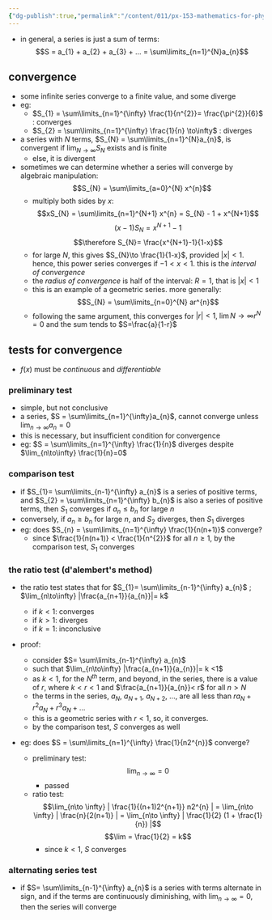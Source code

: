 ```yaml
---
{"dg-publish":true,"permalink":"/content/011/px-153-mathematics-for-physicists/term-1/px-153-f-series/px-153-f2-convergence-of-a-series/","noteIcon":"1","created":"2024-11-25T10:50:32.000+00:00","updated":"2024-11-26T19:37:25.931+00:00"}
---
```


- in general, a series is just a sum of terms: 
$$S = a_{1} + a_{2} + a_{3} + ... = \sum\limits_{n=1}^{N}a_{n}$$
## convergence
- some infinite series converge to a finite value, and some diverge
- eg:
	- $S_{1} = \sum\limits_{n=1}^{\infty} \frac{1}{n^{2}}= \frac{\pi^{2}}{6}$ : converges
	- $S_{2} = \sum\limits_{n=1}^{\infty} \frac{1}{n} \to\infty$ : diverges
- a series with $N$ terms, $S_{N} = \sum\limits_{n=1}^{N}a_{n}$, is convergent if $\lim_{N\to\infty}S_{N}$ exists and is finite
	- else, it is divergent
- sometimes we can determine whether a series will converge by algebraic manipulation: 
$$S_{N} = \sum\limits_{a=0}^{N} x^{n}$$
	- multiply both sides by $x$: 
	$$xS_{N} = \sum\limits_{n=1}^{N+1} x^{n} = S_{N} - 1 + x^{N+1}$$
	$$(x-1)S_{N} = x^{N+1} - 1$$
	$$\therefore S_{N}= \frac{x^{N+1}-1}{1-x}$$
	- for large $N$, this gives $S_{N}\to \frac{1}{1-x}$, provided $|x|<1$. hence, this power series converges if $-1<x<1$. this is the *interval of convergence*
	- the *radius of convergence* is half of the interval: $R = 1$, that is $|x|<1$
	- this is an example of a geometric series. more generally: 
	$$S_{N} = \sum\limits_{n=0}^{N} ar^{n}$$
	- following the same argument, this converges for $|r|<1, \; \lim{N\to\infty}r^{N}=0$ and the sum tends to $S=\frac{a}{1-r}$
## tests for convergence
- $f(x)$ must be *continuous* and *differentiable*
### preliminary test
- simple, but not conclusive
- a series, $S = \sum\limits_{n=1}^{\infty}a_{n}$, cannot converge unless $\lim_{n\to\infty}a_{n}=0$
- this is necessary, but insufficient condition for convergence
- eg: $S = \sum\limits_{n=1}^{\infty} \frac{1}{n}$ diverges despite $\lim_{n\to\infty} \frac{1}{n}=0$
### comparison test
- if $S_{1}= \sum\limits_{n-1}^{\infty} a_{n}$ is a series of positive terms, and $S_{2} = \sum\limits_{n=1}^{\infty} b_{n}$ is also a series of positive terms, then $S_1$ converges if $a_{n}\leq b_{n}$ for large $n$
- conversely, if $a_{n} \geq b_{n}$ for large $n$, and $S_2$ diverges, then $S_1$ diverges
- eg: does $S_{n} = \sum\limits_{n=1}^{\infty} \frac{1}{n(n+1)}$ converge?
	- since $\frac{1}{n(n+1)} < \frac{1}{n^{2}}$ for all $n \geq 1$, by the comparison test, $S_1$ converges
### the ratio test (d'alembert's method)
- the ratio test states that for $S_{1}= \sum\limits_{n-1}^{\infty} a_{n}$ ;  $\lim_{n\to\infty} |\frac{a_{n+1}}{a_{n}}|= k$
	- if $k<1$: converges
	- if $k>1$: diverges
	- if $k=1$: inconclusive
- proof: 
	- consider $S= \sum\limits_{n-1}^{\infty} a_{n}$
	- such that $\lim_{n\to\infty} |\frac{a_{n+1}}{a_{n}}|= k <1$
	- as $k<1$, for the $N^{th}$ term, and beyond, in the series, there is a value of $r$, where $k<r<1$ and $\frac{a_{n+1}}{a_{n}}< r$ for all $n>N$
	- the terms in the series, $a_N$, $a_{N+1}$, $a_{N+2}$, $...$, are all less than $ra_{N} + r^{2}a_{N} + r^{3}a_{N}+...$
	- this is a geometric series with $r<1$, so, it converges. 
	- by the comparison test, $S$ converges as well

- eg: does $S = \sum\limits_{n=1}^{\infty} \frac{1}{n2^{n}}$ converge?
	- preliminary test: 
	$$\lim_{n\to \infty} = 0$$
		- passed
	- ratio test: 
	$$\lim_{n\to \infty} | \frac{1}{(n+1)2^{n+1}} n2^{n} | = \lim_{n\to \infty} | \frac{n}{2(n+1)} | = \lim_{n\to \infty} | \frac{1}{2} (1 + \frac{1}{n}) |$$
	$$\lim = \frac{1}{2} = k$$
		- since $k<1$, $S$ converges
### alternating series test
- if $S= \sum\limits_{n-1}^{\infty} a_{n}$ is a series with terms alternate in sign, and if the terms are continuously diminishing, with $\lim_{n\to \infty} = 0$, then the series will converge